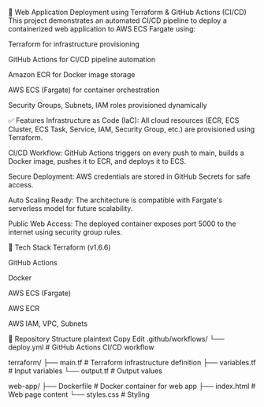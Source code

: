 🚀 Web Application Deployment using Terraform & GitHub Actions (CI/CD)
This project demonstrates an automated CI/CD pipeline to deploy a containerized web application to AWS ECS Fargate using:

Terraform for infrastructure provisioning

GitHub Actions for CI/CD pipeline automation

Amazon ECR for Docker image storage

AWS ECS (Fargate) for container orchestration

Security Groups, Subnets, IAM roles provisioned dynamically

✅ Features
Infrastructure as Code (IaC): All cloud resources (ECR, ECS Cluster, ECS Task, Service, IAM, Security Group, etc.) are provisioned using Terraform.

CI/CD Workflow: GitHub Actions triggers on every push to main, builds a Docker image, pushes it to ECR, and deploys it to ECS.

Secure Deployment: AWS credentials are stored in GitHub Secrets for safe access.

Auto Scaling Ready: The architecture is compatible with Fargate's serverless model for future scalability.

Public Web Access: The deployed container exposes port 5000 to the internet using security group rules.

🧱 Tech Stack
Terraform (v1.6.6)

GitHub Actions

Docker

AWS ECS (Fargate)

AWS ECR

AWS IAM, VPC, Subnets

📁 Repository Structure
plaintext
Copy
Edit
.github/workflows/
  └── deploy.yml         # GitHub Actions CI/CD workflow

terraform/
  ├── main.tf            # Terraform infrastructure definition
  ├── variables.tf       # Input variables
  └── output.tf          # Output values

web-app/
  ├── Dockerfile         # Docker container for web app
  ├── index.html         # Web page content
  └── styles.css         # Styling
